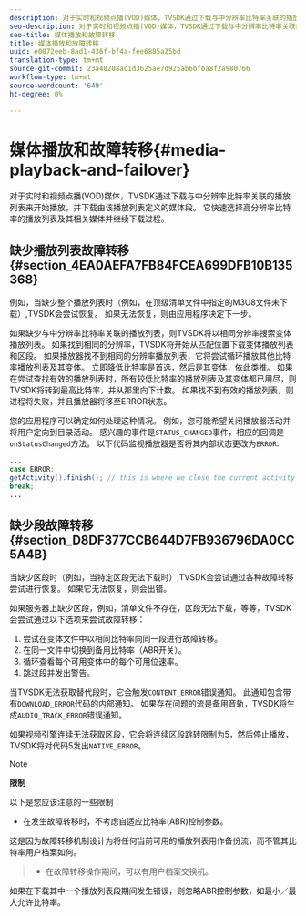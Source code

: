 ```yaml
---
description: 对于实时和视频点播(VOD)媒体，TVSDK通过下载与中分辨率比特率关联的播放列表来开始播放，并下载由该播放列表定义的媒体段。 它快速选择高分辨率比特率的播放列表及其相关媒体并继续下载过程。
seo-description: 对于实时和视频点播(VOD)媒体，TVSDK通过下载与中分辨率比特率关联的播放列表来开始播放，并下载由该播放列表定义的媒体段。 它快速选择高分辨率比特率的播放列表及其相关媒体并继续下载过程。
seo-title: 媒体播放和故障转移
title: 媒体播放和故障转移
uuid: e0072eeb-8ad1-436f-bf4a-fee6885a25bd
translation-type: tm+mt
source-git-commit: 23a48208ac1d3625ae7d925ab6bfba8f2a980766
workflow-type: tm+mt
source-wordcount: '649'
ht-degree: 0%

---
```



# 媒体播放和故障转移{#media-playback-and-failover}

对于实时和视频点播(VOD)媒体，TVSDK通过下载与中分辨率比特率关联的播放列表来开始播放，并下载由该播放列表定义的媒体段。 它快速选择高分辨率比特率的播放列表及其相关媒体并继续下载过程。

## 缺少播放列表故障转移{#section_4EA0AEFA7FB84FCEA699DFB10B135368}

例如，当缺少整个播放列表时（例如，在顶级清单文件中指定的M3U8文件未下载）,TVSDK会尝试恢复。 如果无法恢复，则由应用程序决定下一步。

如果缺少与中分辨率比特率关联的播放列表，则TVSDK将以相同分辨率搜索变体播放列表。 如果找到相同的分辨率，TVSDK将开始从匹配位置下载变体播放列表和区段。 如果播放器找不到相同的分辨率播放列表，它将尝试循环播放其他比特率播放列表及其变体。 立即降低比特率是首选，然后是其变体，依此类推。 如果在尝试查找有效的播放列表时，所有较低比特率的播放列表及其变体都已用尽，则TVSDK将转到最高比特率，并从那里向下计数。 如果找不到有效的播放列表，则进程将失败，并且播放器将移至ERROR状态。

您的应用程序可以确定如何处理这种情况。 例如，您可能希望关闭播放器活动并将用户定向到目录活动。 感兴趣的事件是`STATUS_CHANGED`事件，相应的回调是`onStatusChanged`方法。 以下代码监视播放器是否将其内部状态更改为`ERROR`:

```java
... 
case ERROR: 
getActivity().finish(); // this is where we close the current activity (the Player activity) 
break; 
...
```

## 缺少段故障转移{#section_D8DF377CCB644D7FB936796DA0CC5A4B}

当缺少区段时（例如，当特定区段无法下载时）,TVSDK会尝试通过各种故障转移尝试进行恢复。 如果它无法恢复，则会出错。

如果服务器上缺少区段，例如，清单文件不存在，区段无法下载，等等，TVSDK会尝试通过以下选项来尝试故障转移：

1. 尝试在变体文件中以相同比特率向同一段进行故障转移。
1. 在同一文件中切换到备用比特率（ABR开关）。
1. 循环查看每个可用变体中的每个可用位速率。
1. 跳过段并发出警告。

当TVSDK无法获取替代段时，它会触发`CONTENT_ERROR`错误通知。 此通知包含带有`DOWNLOAD_ERROR`代码的内部通知。 如果存在问题的流是备用音轨，TVSDK将生成`AUDIO_TRACK_ERROR`错误通知。

如果视频引擎连续无法获取区段，它会将连续区段跳转限制为5，然后停止播放，TVSDK将对代码5发出`NATIVE_ERROR`。

>[!NOTE]
>
>**限制**
>
>以下是您应该注意的一些限制：
>
>* 在发生故障转移时，不考虑自适应比特率(ABR)控制参数。
>
>  
这是因为故障转移机制设计为将任何当前可用的播放列表用作备份流，而不管其比特率用户档案如何。
>* 在故障转移操作期间，可以有用户档案交换机。
>
>  
如果在下载其中一个播放列表段期间发生错误，则忽略ABR控制参数，如最小／最大允许比特率。
